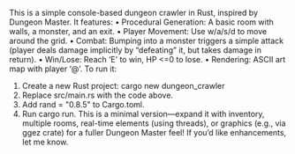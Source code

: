 This is a simple console-based dungeon crawler in Rust, inspired by Dungeon Master. It features:
•  Procedural Generation: A basic room with walls, a monster, and an exit.
•  Player Movement: Use w/a/s/d to move around the grid.
•  Combat: Bumping into a monster triggers a simple attack (player deals damage implicitly by “defeating” it, but takes damage in return).
•  Win/Lose: Reach ‘E’ to win, HP <=0 to lose.
•  Rendering: ASCII art map with player ‘@’.
To run it:
1.  Create a new Rust project: cargo new dungeon_crawler
2.  Replace src/main.rs with the code above.
3.  Add rand = "0.8.5" to Cargo.toml.
4.  Run cargo run.
This is a minimal version—expand it with inventory, multiple rooms, real-time elements (using threads), or graphics (e.g., via ggez crate) for a fuller Dungeon Master feel! If you’d like enhancements, let me know.
